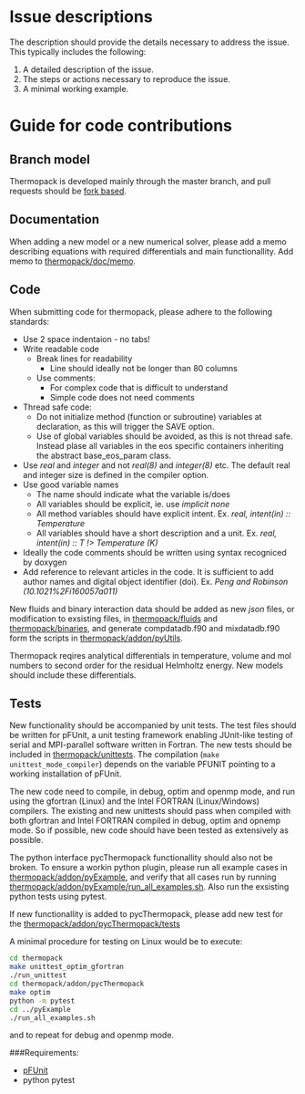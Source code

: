 # Issue descriptions

The description should provide the details necessary to address the issue. This typically includes the following:

1. A detailed description of the issue.
2. The steps or actions necessary to reproduce the issue.
3. A minimal working example.

# Guide for code contributions

## Branch model

Thermopack is developed mainly through the master branch, and pull requests should
be [fork based](https://help.github.com/articles/using-pull-requests/).

## Documentation

When adding a new model or a new numerical solver, please add a memo describing equations with required differentials and main functionallity. Add memo to [thermopack/doc/memo](https://github.com/SINTEF/thermopack/tree/doc/memo).

## Code

When submitting code for thermopack, please adhere to the following standards:

- Use 2 space indentaion - no tabs!
- Write readable code
    - Break lines for readability
        - Line should ideally not be longer than 80 columns
    - Use comments:
        - For complex code that is difficult to understand
        - Simple code does not need comments
- Thread safe code:
    - Do not initialize method (function or subroutine) variables at declaration, as this will trigger the SAVE option.
    - Use of global variables should be avoided, as this is not thread safe. Instead plase all variables in the eos specific containers inheriting the abstract base_eos_param class.
- Use *real* and *integer* and not *real(8)* and *integer(8)* etc. The default real and integer size is defined in the compiler option.
- Use good variable names
    - The name should indicate what the variable is/does
    - All variables should be explicit, ie. use *implicit none*
    - All method variables should have explicit intent. Ex. *real, intent(in) :: Temperature*
    - All variables should have a short description and a unit. Ex. *real, intent(in) :: T !> Temperature (K)*
- Ideally the code comments should be written using syntax recogniced by doxygen
- Add reference to relevant articles in the code. It is sufficient to add author names and digital object identifier (doi). Ex. *Peng and Robinson (10.1021%2Fi160057a011)*


New fluids and binary interaction data should be added as new *json* files, or modification to exsisting files, in [thermopack/fluids](https://github.com/SINTEF/thermopack/tree/fluids) and [thermopack/binaries](https://github.com/SINTEF/thermopack/tree/binaries), and generate compdatadb.f90 and mixdatadb.f90 form the scripts in [thermopack/addon/pyUtils](https://github.com/SINTEF/thermopack/tree/pyUtils).

Thermopack reqires analytical differentials in temperature, volume and mol numbers to second order for the residual Helmholtz energy. New models should include these differentials.

## Tests

New functionality should be accompanied by unit tests. The test files should be written for pFUnit, a unit testing framework enabling JUnit-like testing of serial and MPI-parallel software written in Fortran. The new tests should be included in [thermopack/unittests](https://github.com/SINTEF/thermopack/tree/unittest). The compilation (`make unittest_mode_compiler`) depends on the variable PFUNIT pointing to a working installation of pFUnit.

The new code need to compile, in debug, optim and openmp mode, and run using the gfortran (Linux) and the Intel FORTRAN (Linux/Windows) compilers. The existing and new unittests should pass when compiled with both gfortran and Intel FORTRAN compiled in debug, optim and opnemp mode. So if possible, new code should have been tested as extensively as possible.

The python interface pycThermopack functionallity should also not be broken. To ensure a workin python plugin, please run all example cases in [thermopack/addon/pyExample](https://github.com/SINTEF/thermopack/tree/addon/pyExample), and verify that all cases run by running [thermopack/addon/pyExample/run_all_examples.sh](https://github.com/SINTEF/thermopack/tree/addon/pyExample/run_all_examples.sh). Also run the exsisting python tests using pytest.

If new functionallity is added to pycThermopack, please add new test for the [thermopack/addon/pycThermopack/tests](https://github.com/SINTEF/thermopack/tree/addon/pycThermopack/tests)

A minimal procedure for testing on Linux would be to execute:
```bash
cd thermopack
make unittest_optim_gfortran
./run_unittest
cd thermopack/addon/pycThermopack
make optim
python -m pytest
cd ../pyExample
./run_all_examples.sh
```
and to repeat for debug and openmp mode.

###Requirements:
- [pFUnit](https://github.com/Goddard-Fortran-Ecosystem/pFUnit)
- python pytest

